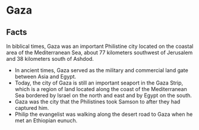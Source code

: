 # Gaza

## Facts

In biblical times, Gaza was an important Philistine city located on the coastal area of the Mediterranean Sea, about 77 kilometers southwest of Jerusalem and 38 kilometers south of Ashdod.

* In ancient times, Gaza served as the military and commercial land gate between Asia and Egypt.
* Today, the city of Gaza is still an important seaport in the Gaza Strip, which is a region of land located along the coast of the Mediterranean Sea bordered by Israel on the north and east and by Egypt on the south.
* Gaza was the city that the Philistines took Samson to after they had captured him.
* Philip the evangelist was walking along the desert road to Gaza when he met an Ethiopian eunuch.